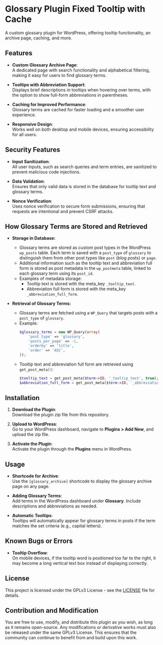 # Glossary Plugin Fixed Tooltip with Cache
A custom glossary plugin for WordPress, offering tooltip functionality, an archive page, caching, and more.

## Features
- **Custom Glossary Archive Page**:  
  A dedicated page with search functionality and alphabetical filtering, making it easy for users to find glossary terms.

- **Tooltips with Abbreviation Support**:  
  Displays brief descriptions in tooltips when hovering over terms, with the option to show full-form abbreviations in parentheses.

- **Caching for Improved Performance**:  
  Glossary terms are cached for faster loading and a smoother user experience.

- **Responsive Design**:  
  Works well on both desktop and mobile devices, ensuring accessibility for all users.

## Security Features
- **Input Sanitization**:  
  All user inputs, such as search queries and term entries, are sanitized to prevent malicious code injections.

- **Data Validation**:  
  Ensures that only valid data is stored in the database for tooltip text and glossary terms.

- **Nonce Verification**:  
  Uses nonce verification to secure form submissions, ensuring that requests are intentional and prevent CSRF attacks.

## How Glossary Terms are Stored and Retrieved
- **Storage in Database:**
  - Glossary terms are stored as custom post types in the WordPress `wp_posts` table. Each term is saved with a `post_type` of `glossary` to distinguish them from other post types like `post` (blog posts) or `page`.
  - Additional information such as the tooltip text and abbreviation full form is stored as post metadata in the `wp_postmeta` table, linked to each glossary term using its `post_id`.
  - Examples of metadata storage:
    - Tooltip text is stored with the meta_key `_tooltip_text`.
    - Abbreviation full form is stored with the meta_key `_abbreviation_full_form`.

- **Retrieval of Glossary Terms:**
  - Glossary terms are fetched using a `WP_Query` that targets posts with a `post_type` of `glossary`.
  - Example:
    ```php
    $glossary_terms = new WP_Query(array(
        'post_type' => 'glossary',
        'posts_per_page' => -1,
        'orderby' => 'title',
        'order' => 'ASC',
    ));
    ```
  - Tooltip text and abbreviation full form are retrieved using `get_post_meta()`:
    ```php
    $tooltip_text = get_post_meta($term->ID, '_tooltip_text', true);
    $abbreviation_full_form = get_post_meta($term->ID, '_abbreviation_full_form', true);
    ```

## Installation
1. **Download the Plugin**:  
   Download the plugin zip file from this repository.
   
2. **Upload to WordPress**:  
   Go to your WordPress dashboard, navigate to **Plugins > Add New**, and upload the zip file.
   
3. **Activate the Plugin**:  
   Activate the plugin through the **Plugins** menu in WordPress.

## Usage
- **Shortcode for Archive**:  
  Use the `[glossary_archive]` shortcode to display the glossary archive page on any page.
  
- **Adding Glossary Terms**:  
  Add terms in the WordPress dashboard under **Glossary**. Include descriptions and abbreviations as needed.
  
- **Automatic Tooltips**:  
  Tooltips will automatically appear for glossary terms in posts if the term matches the set criteria (e.g., capital letters).

## Known Bugs or Errors
- **Tooltip Overflow**:  
  On mobile devices, if the tooltip word is positioned too far to the right, it may become a long vertical text box instead of displaying correctly.

## License
This project is licensed under the GPLv3 License - see the [LICENSE](LICENSE) file for details.

## Contribution and Modification
You are free to use, modify, and distribute this plugin as you wish, as long as it remains open-source. Any modifications or derivative works must also be released under the same GPLv3 License. This ensures that the community can continue to benefit from and build upon this work.
